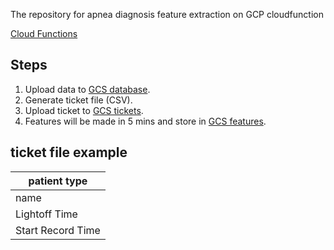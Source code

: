 The repository for apnea diagnosis feature extraction on GCP cloudfunction

[Cloud Functions](https://console.cloud.google.com/functions/details/asia-east1/FeatureExtraction?hl=zh-tw&project=develop-335208)

## Steps
1. Upload data to [GCS database](https://console.cloud.google.com/storage/browser/pranaq_database;tab=objects?forceOnBucketsSortingFiltering=false&hl=zh-tw&project=develop-335208&prefix=&forceOnObjectsSortingFiltering=false).
2. Generate ticket file (CSV).
3. Upload ticket to  [GCS tickets](https://console.cloud.google.com/storage/browser/feature_tickets;tab=objects?forceOnBucketsSortingFiltering=false&hl=zh-tw&project=develop-335208&prefix=&forceOnObjectsSortingFiltering=false).
4. Features will be made in 5 mins and store in [GCS features](https://console.cloud.google.com/storage/browser/pranaq_features;tab=objects?forceOnBucketsSortingFiltering=false&hl=zh-tw&project=develop-335208&prefix=&forceOnObjectsSortingFiltering=false).

## ticket file example



| patient type|
| -------- |
| name     |
| Lightoff Time |
| Start Record Time |
